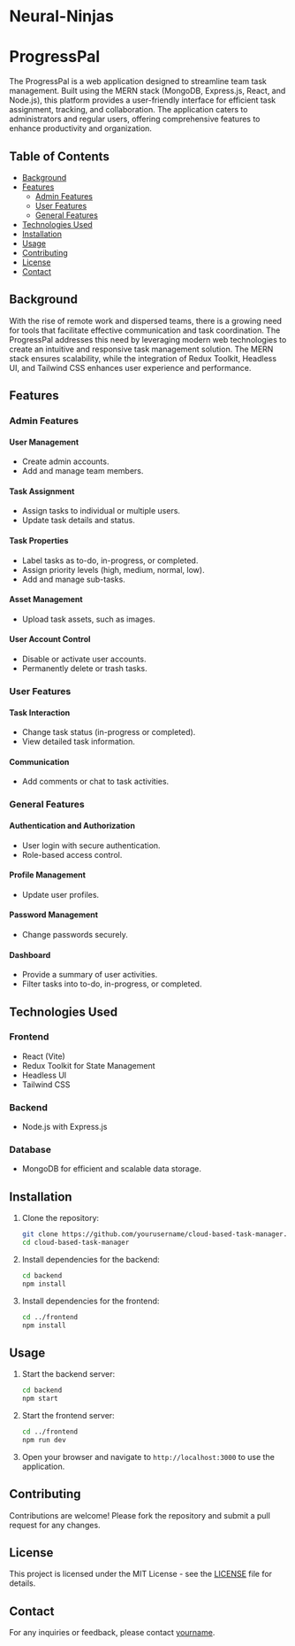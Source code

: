 # Neural-Ninjas


# ProgressPal

The ProgressPal is a web application designed to streamline team task management. Built using the MERN stack (MongoDB, Express.js, React, and Node.js), this platform provides a user-friendly interface for efficient task assignment, tracking, and collaboration. The application caters to administrators and regular users, offering comprehensive features to enhance productivity and organization.

## Table of Contents

- [Background](#background)
- [Features](#features)
  - [Admin Features](#admin-features)
  - [User Features](#user-features)
  - [General Features](#general-features)
- [Technologies Used](#technologies-used)
- [Installation](#installation)
- [Usage](#usage)
- [Contributing](#contributing)
- [License](#license)
- [Contact](#contact)

## Background

With the rise of remote work and dispersed teams, there is a growing need for tools that facilitate effective communication and task coordination. The ProgressPal addresses this need by leveraging modern web technologies to create an intuitive and responsive task management solution. The MERN stack ensures scalability, while the integration of Redux Toolkit, Headless UI, and Tailwind CSS enhances user experience and performance.

## Features

### Admin Features

#### User Management
- Create admin accounts.
- Add and manage team members.

#### Task Assignment
- Assign tasks to individual or multiple users.
- Update task details and status.

#### Task Properties
- Label tasks as to-do, in-progress, or completed.
- Assign priority levels (high, medium, normal, low).
- Add and manage sub-tasks.

#### Asset Management
- Upload task assets, such as images.

#### User Account Control
- Disable or activate user accounts.
- Permanently delete or trash tasks.

### User Features

#### Task Interaction
- Change task status (in-progress or completed).
- View detailed task information.

#### Communication
- Add comments or chat to task activities.

### General Features

#### Authentication and Authorization
- User login with secure authentication.
- Role-based access control.

#### Profile Management
- Update user profiles.

#### Password Management
- Change passwords securely.

#### Dashboard
- Provide a summary of user activities.
- Filter tasks into to-do, in-progress, or completed.

## Technologies Used

### Frontend
- React (Vite)
- Redux Toolkit for State Management
- Headless UI
- Tailwind CSS

### Backend
- Node.js with Express.js

### Database
- MongoDB for efficient and scalable data storage.

## Installation

1. Clone the repository:
    ```bash
    git clone https://github.com/yourusername/cloud-based-task-manager.git
    cd cloud-based-task-manager
    ```

2. Install dependencies for the backend:
    ```bash
    cd backend
    npm install
    ```

3. Install dependencies for the frontend:
    ```bash
    cd ../frontend
    npm install
    ```

## Usage

1. Start the backend server:
    ```bash
    cd backend
    npm start
    ```

2. Start the frontend server:
    ```bash
    cd ../frontend
    npm run dev
    ```

3. Open your browser and navigate to `http://localhost:3000` to use the application.

## Contributing

Contributions are welcome! Please fork the repository and submit a pull request for any changes.

## License

This project is licensed under the MIT License - see the [LICENSE](LICENSE) file for details.

## Contact

For any inquiries or feedback, please contact [yourname](mailto:yourname@example.com).

